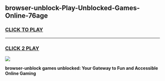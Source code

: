
## browser-unblock-Play-Unblocked-Games-Online-76age
<h3>
<a href="https://premium76.site?title=browser-unblock&ref=25A">CLICK TO PLAY</a></h3>
<hr>

<h3>
<a href="https://premium76.site?title=browser-unblock&ref=25A">CLICK 2 PLAY</a>
  
</h3>

<a href="https://premium76.site?title=browser-unblock&ref=25A"><img src="https://clearcache.store/games.png"></a>


**browser-unblock games unblocked: Your Gateway to Fun and Accessible Online Gaming**

